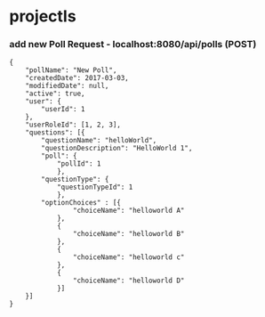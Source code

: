 # projectIs

### add new Poll Request - localhost:8080/api/polls (POST)

    {
        "pollName": "New Poll",
        "createdDate": 2017-03-03,
        "modifiedDate": null,
        "active": true,
        "user": {
            "userId": 1
        },
        "userRoleId": [1, 2, 3],
        "questions": [{
            "questionName": "helloWorld",
            "questionDescription": "HelloWorld 1",
            "poll": {
                "pollId": 1
                },
            "questionType": {
                "questionTypeId": 1
                },
            "optionChoices" : [{
                    "choiceName": "helloworld A"
                },
                {
                    "choiceName": "helloworld B"
                },
                {
                    "choiceName": "helloworld c"
                },
                {
                    "choiceName": "helloworld D"
                }]
        }]
    }